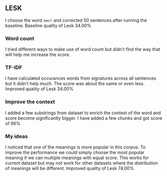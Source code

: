 ## LESK
I choose the word `лист` and corrected 50 sentences after running the baseline.
Baseline quality of Lesk 34.00%

### Word count
I tried different ways to make use of word count but didn't find the way that will help me increase the score. 

### TF-IDF
I have calculated occurances words from signatures across all sentences but it didn't help much. The score was about the same or even less. 
Improved quality of Lesk 34.00%

### Improve the context
I added a few substrings from dataset to enrich the context of the word and score become significantly bigger. I have added a few chunks and got score of 66%

### My ideas
I noticed that one of the meanings is more popular in this corpus. To improve the performance we could simply choose the most popular meaning if we can multiple meanings with equal score. This works for current dataset but may not work for other datasets where the distribution of meanings will be different. 
Improved quality of Lesk 74.00%
